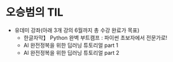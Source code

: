 # 오승범의 TIL
* 유데미 강좌(아래 3개 강의 6월까지 총 수강 완료가 목표)
    * 한글자막】 Python 완벽 부트캠프 : 파이썬 초보자에서 전문가로!
    * AI 완전정복을 위한 딥러닝 튜토리얼 part 1 
    * AI 완전정복을 위한 딥러닝 튜토리얼 part 2


